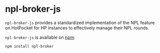 # npl-broker-js

`npl-broker-js` provides a standardized implementation of the NPL feature on HotPocket for HP instances to effectively manage their NPL rounds.

`npl-broker-js` is available on [npm](https://www.npmjs.com/package/npl-broker):

```
npm install npl-broker
```

